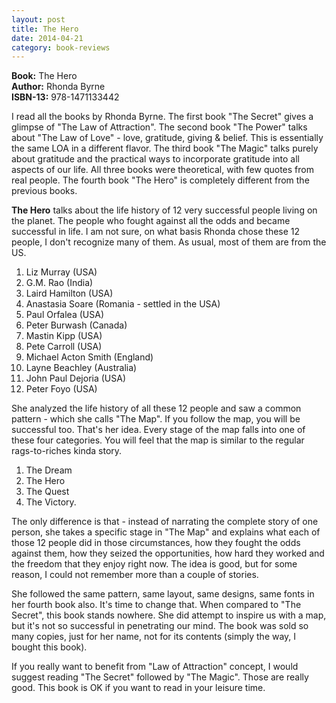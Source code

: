 ```yaml
---
layout: post
title: The Hero
date: 2014-04-21
category: book-reviews
---
```


**Book:** The Hero  
**Author:** Rhonda Byrne  
**ISBN-13:** 978-1471133442  

I read all the books by Rhonda Byrne. The first book "The Secret" gives a glimpse of "The Law of Attraction". The second book "The Power" talks about "The Law of Love" - love, gratitude, giving & belief. This is essentially the same LOA in a different flavor. The third book "The Magic" talks purely about gratitude and the practical ways to incorporate gratitude into all aspects of our life. All three books were theoretical, with few quotes from real people. The fourth book "The Hero" is completely different from the previous books.

**The Hero** talks about the life history of 12 very successful people living on the planet. The people who fought against all the odds and became successful in life. I am not sure, on what basis Rhonda chose these 12 people, I don't recognize many of them. As usual, most of them are from the US.

1. Liz Murray (USA)
2. G.M. Rao (India)
3. Laird Hamilton (USA)
4. Anastasia Soare (Romania - settled in the USA)
5. Paul Orfalea (USA)
6. Peter Burwash (Canada)
7. Mastin Kipp (USA)
8. Pete Carroll (USA)
9. Michael Acton Smith (England)
10. Layne Beachley (Australia)
11. John Paul Dejoria (USA)
12. Peter Foyo (USA)

She analyzed the life history of all these 12 people and saw a common pattern - which she calls "The Map". If you follow the map, you will be successful too. That's her idea. Every stage of the map falls into one of these four categories. You will feel that the map is similar to the regular rags-to-riches kinda story.

1. The Dream
2. The Hero
3. The Quest
4. The Victory.

The only difference is that - instead of narrating the complete story of one person, she takes a specific stage in "The Map" and explains what each of those 12 people did in those circumstances, how they fought the odds against them, how they seized the opportunities, how hard they worked and the freedom that they enjoy right now. The idea is good, but for some reason, I could not remember more than a couple of stories.  

She followed the same pattern, same layout, same designs, same fonts in her fourth book also. It's time to change that. When compared to "The Secret", this book stands nowhere. She did attempt to inspire us with a map, but it's not so successful in penetrating our mind. The book was sold so many copies, just for her name, not for its contents (simply the way, I bought this book).

If you really want to benefit from "Law of Attraction" concept, I would suggest reading "The Secret" followed by "The Magic". Those are really good. This book is OK if you want to read in your leisure time.
